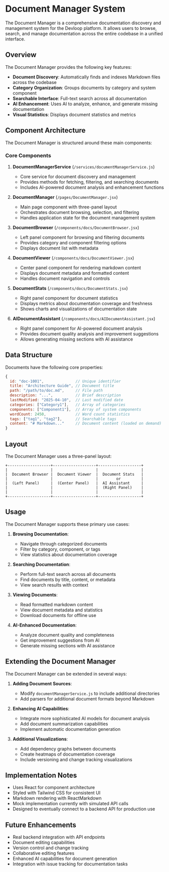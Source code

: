 # Document Manager System

The Document Manager is a comprehensive documentation discovery and management system for the Devloop platform. It allows users to browse, search, and manage documentation across the entire codebase in a unified interface.

## Overview

The Document Manager provides the following key features:

- **Document Discovery**: Automatically finds and indexes Markdown files across the codebase
- **Category Organization**: Groups documents by category and system component
- **Searchable Interface**: Full-text search across all documentation
- **AI Enhancement**: Uses AI to analyze, enhance, and generate missing documentation
- **Visual Statistics**: Displays document statistics and metrics

## Component Architecture

The Document Manager is structured around these main components:

### Core Components

1. **DocumentManagerService** (`/services/documentManagerService.js`)
   - Core service for document discovery and management
   - Provides methods for fetching, filtering, and searching documents
   - Includes AI-powered document analysis and enhancement functions

2. **DocumentManager** (`/pages/DocumentManager.jsx`)
   - Main page component with three-panel layout
   - Orchestrates document browsing, selection, and filtering
   - Handles application state for the document management system

3. **DocumentBrowser** (`/components/docs/DocumentBrowser.jsx`)
   - Left panel component for browsing and filtering documents
   - Provides category and component filtering options
   - Displays document list with metadata

4. **DocumentViewer** (`/components/docs/DocumentViewer.jsx`)
   - Center panel component for rendering markdown content
   - Displays document metadata and formatted content
   - Handles document navigation and controls

5. **DocumentStats** (`/components/docs/DocumentStats.jsx`)
   - Right panel component for document statistics
   - Displays metrics about documentation coverage and freshness
   - Shows charts and visualizations of documentation state

6. **AIDocumentAssistant** (`/components/docs/AIDocumentAssistant.jsx`)
   - Right panel component for AI-powered document analysis
   - Provides document quality analysis and improvement suggestions
   - Allows generating missing sections with AI assistance

## Data Structure

Documents have the following core properties:

```javascript
{
  id: "doc-1001",              // Unique identifier
  title: "Architecture Guide", // Document title
  path: "/path/to/doc.md",     // File path
  description: "...",          // Brief description
  lastModified: "2025-04-10",  // Last modified date
  categories: ["Category1"],   // Array of categories
  components: ["Component1"],  // Array of system components
  wordCount: 2450,             // Word count statistics
  tags: ["tag1", "tag2"],      // Searchable tags
  content: "# Markdown..."     // Document content (loaded on demand)
}
```

## Layout

The Document Manager uses a three-panel layout:

```
+-------------------+-------------------+-------------------+
|                   |                   |                   |
|  Document Browser |  Document Viewer  |  Document Stats   |
|                   |                   |        or         |
|  (Left Panel)     |  (Center Panel)   |  AI Assistant     |
|                   |                   |  (Right Panel)    |
|                   |                   |                   |
+-------------------+-------------------+-------------------+
```

## Usage

The Document Manager supports these primary use cases:

1. **Browsing Documentation**:
   - Navigate through categorized documents
   - Filter by category, component, or tags
   - View statistics about documentation coverage

2. **Searching Documentation**:
   - Perform full-text search across all documents
   - Find documents by title, content, or metadata
   - View search results with context

3. **Viewing Documents**:
   - Read formatted markdown content
   - View document metadata and statistics
   - Download documents for offline use

4. **AI-Enhanced Documentation**:
   - Analyze document quality and completeness
   - Get improvement suggestions from AI
   - Generate missing sections with AI assistance

## Extending the Document Manager

The Document Manager can be extended in several ways:

1. **Adding Document Sources**:
   - Modify `documentManagerService.js` to include additional directories
   - Add parsers for additional document formats beyond Markdown

2. **Enhancing AI Capabilities**:
   - Integrate more sophisticated AI models for document analysis
   - Add document summarization capabilities
   - Implement automatic documentation generation

3. **Additional Visualizations**:
   - Add dependency graphs between documents
   - Create heatmaps of documentation coverage
   - Include versioning and change tracking visualizations

## Implementation Notes

- Uses React for component architecture
- Styled with Tailwind CSS for consistent UI
- Markdown rendering with ReactMarkdown
- Mock implementation currently with simulated API calls
- Designed to eventually connect to a backend API for production use

## Future Enhancements

- Real backend integration with API endpoints
- Document editing capabilities
- Version control and change tracking
- Collaborative editing features
- Enhanced AI capabilities for document generation
- Integration with issue tracking for documentation tasks